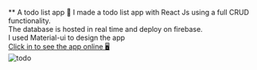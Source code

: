 ** A todo list app 📝
I made a todo list app with React Js using a full CRUD functionality. <br>
The database is hosted in real time and deploy on firebase. <br>
I used Material-ui to design the app <br>
<a href="https://todo-app-908e1.web.app/">Click in to see the app online 🖥️</a>
<br>
<img src="./todo.png" alt="todo">